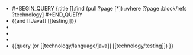 - #+BEGIN_QUERY
  {:title
   [[:find (pull ?page [*]) 
     :where 
     [?page :block/refs ?technology]
  #+END_QUERY
- {{and [[Java]] [[testing]]}}
-
-
-
- {{query (or [[technology/language/java]] [[technology/testing]]) }}